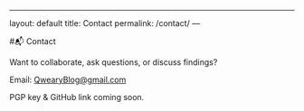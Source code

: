 ﻿---
layout: default
title: Contact
permalink: /contact/
—


#📬 Contact


Want to collaborate, ask questions, or discuss findings?


Email: QwearyBlog@gmail.com


PGP key & GitHub link coming soon.
